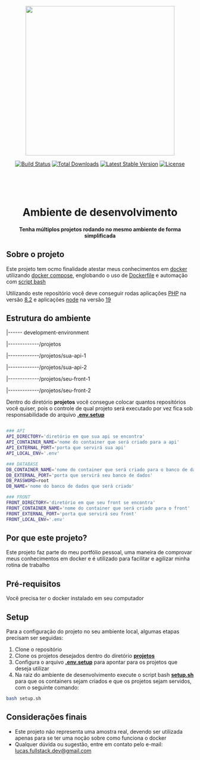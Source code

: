 <p align="center"><img src="https://www.docker.com/wp-content/uploads/2021/09/Moby-share-480x356.png.webp" width="400"></p>

<p align="center">
<a href="https://travis-ci.org/laravel/framework"><img src="https://travis-ci.org/laravel/framework.svg" alt="Build Status"></a>
<a href="https://packagist.org/packages/laravel/framework"><img src="https://poser.pugx.org/laravel/framework/d/total.svg" alt="Total Downloads"></a>
<a href="https://packagist.org/packages/laravel/framework"><img src="https://poser.pugx.org/laravel/framework/v/stable.svg" alt="Latest Stable Version"></a>
<a href="https://packagist.org/packages/laravel/framework"><img src="https://poser.pugx.org/laravel/framework/license.svg" alt="License"></a>
</p>

<br><br><br>

<h1 align="center">Ambiente de desenvolvimento</h1>
<h4 align="center">Tenha múltiplos projetos rodando no mesmo ambiente de forma simplificada</h4>

## Sobre o projeto
Este projeto tem ocmo finalidade atestar meus conhecimentos em [docker](https://www.docker.com/) utilizando [docker compose](https://docs.docker.com/compose/), englobando o uso de [Dockerfile](https://docs.docker.com/engine/reference/builder/) e automação com [script bash](https://www.freecodecamp.org/news/bash-scripting-tutorial-linux-shell-script-and-command-line-for-beginners/)

Utilizando este repositório você deve conseguir rodas aplicações [PHP](https://www.php.net/) na versão [8.2](https://www.php.net/releases/8.2/pt_BR.php) e aplicações [node](https://nodejs.org/en) na versão [19](https://nodejs.org/en/blog/announcements/v19-release-announce)

## Estrutura do ambiente
|------ development-environment

|-------------/projetos

|-------------/projetos/sua-api-1

|-------------/projetos/sua-api-2

|-------------/projetos/seu-front-1

|-------------/projetos/seu-front-2

Dentro do diretório **projetos** você consegue colocar quantos repositórios você quiser, pois o controle de qual projeto será executado por vez fica sob responsabilidade do arquivo [**.env.setup**](https://github.com/lucasfullstackdev/development-environment/blob/main/.env.setup)

```bash

### API
API_DIRECTORY='diretório em que sua api se encontra'
API_CONTAINER_NAME='nome do container que será criado para a api'
API_EXTERNAL_PORT='porta que servirá sua api'
API_LOCAL_ENV='.env'

### DATABASE
DB_CONTAINER_NAME='nome do container que será criado para o banco de dados'
DB_EXTERNAL_PORT='porta que servirá seu banco de dados'
DB_PASSWORD=root
DB_NAME='nome do banco de dados que será criado'

### FRONT
FRONT_DIRECTORY='diretório em que seu front se encontra'
FRONT_CONTAINER_NAME='nome do container que será criado para o front'
FRONT_EXTERNAL_PORT='porta que servirá seu front'
FRONT_LOCAL_ENV='.env'
```

## Por que este projeto?
Este projeto faz parte do meu portfólio pessoal, uma maneira de comprovar meus conhecimentos em docker e é utilizado para facilitar e agilizar minha rotina de trabalho

## Pré-requisitos
Você precisa ter o docker instalado em seu computador

## Setup
Para a configuração do projeto no seu ambiente local, algumas etapas precisam ser seguidas:

1. Clone o repositório
2. Clone os projetos desejados dentro do diretório [**projetos**](https://github.com/lucasfullstackdev/development-environment/tree/main/projetos)
3. Configura o arquivo [**.env.setup**](https://github.com/lucasfullstackdev/development-environment/blob/main/.env.setup) para apontar para os projetos que deseja utilizar
4. Na raiz do ambiente de desenvolvimento execute o script bash [**setup.sh**](https://github.com/lucasfullstackdev/development-environment/blob/main/setup.sh) para que os containers sejam criados e que os projetos sejam servidos, com o seguinte comando:
```bash
bash setup.sh
```

## Considerações finais
- Este projeto não representa uma amostra real, devendo ser utilizada apenas para se ter uma noção sobre como funciona o docker
- Qualquer dúvida ou sugestão, entre em contato pelo e-mail: lucas.fullstack.dev@gmail.com
